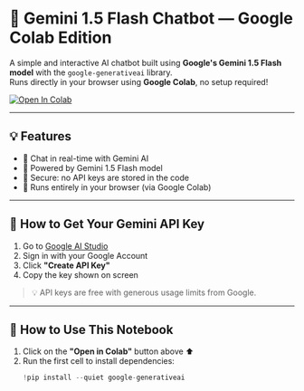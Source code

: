 
# 🤖 Gemini 1.5 Flash Chatbot — Google Colab Edition

A simple and interactive AI chatbot built using **Google's Gemini 1.5 Flash model** with the `google-generativeai` library.  
Runs directly in your browser using **Google Colab**, no setup required!

[![Open In Colab](https://colab.research.google.com/assets/colab-badge.svg)](https://colab.research.google.com/github/Unnati147/gemini-chatbot/blob/main/gemini_chatbot.ipynb)


---

## 💡 Features

- 💬 Chat in real-time with Gemini AI
- 🧠 Powered by Gemini 1.5 Flash model
- 🔐 Secure: no API keys are stored in the code
- 🛜 Runs entirely in your browser (via Google Colab)

---

## 🔐 How to Get Your Gemini API Key

1. Go to [Google AI Studio](https://makersuite.google.com/app/apikey)
2. Sign in with your Google Account
3. Click **"Create API Key"**
4. Copy the key shown on screen

> 💡 API keys are free with generous usage limits from Google.

---

## 🚀 How to Use This Notebook

1. Click on the **"Open in Colab"** button above ⬆️
2. Run the first cell to install dependencies:
   ```python
   !pip install --quiet google-generativeai
